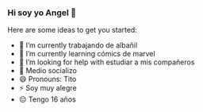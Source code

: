### Hi soy yo Angel 👋

Here are some ideas to get you started:

- 🔭 I’m currently trabajando de albañil
- 🌱 I’m currently learning cómics de marvel
- 🤔 I’m looking for help with estudiar a mis compañeros
- 💬 Medio socializo
- 😄 Pronouns: Tito
- ⚡ Soy muy alegre
- 😔 Tengo 16 años
